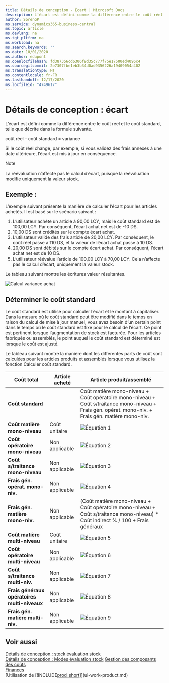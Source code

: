 ```yaml
---
title: Détails de conception - Ecart | Microsoft Docs
description: L’écart est défini comme la différence entre le coût réel et le coût standard, telle que décrite dans la formule suivante.
author: SorenGP
ms.service: dynamics365-business-central
ms.topic: article
ms.devlang: na
ms.tgt_pltfrm: na
ms.workload: na
ms.search.keywords: ''
ms.date: 10/01/2020
ms.author: edupont
ms.openlocfilehash: fd387356cd6306f9d35c777f75e17500ed4096c4
ms.sourcegitcommit: 2e7307fbe1eb3b34d0ad9356226a19409054a402
ms.translationtype: HT
ms.contentlocale: fr-FR
ms.lasthandoff: 12/17/2020
ms.locfileid: "4749617"
---
```

# <a name="design-details-variance"></a>Détails de conception : écart
L’écart est défini comme la différence entre le coût réel et le coût standard, telle que décrite dans la formule suivante.  

 coût réel – coût standard = variance  

 Si le coût réel change, par exemple, si vous validez des frais annexes à une date ultérieure, l’écart est mis à jour en conséquence.  

> [!NOTE]  
>  La réévaluation n’affecte pas le calcul d’écart, puisque la réévaluation modifie uniquement la valeur stock.  

## <a name="example"></a>Exemple :  
 L’exemple suivant présente la manière de calculer l’écart pour les articles achetés. Il est basé sur le scénario suivant :  

1.  L’utilisateur achète un article à 90,00 LCY, mais le coût standard est de 100,00 LCY. Par conséquent, l’écart achat net est de -10 DS.  
2.  10,00 DS sont crédités sur le compte écart achat.  
3.  L’utilisateur valide des frais article de 20,00 LCY. Par conséquent, le coût réel passe à 110 DS, et la valeur de l’écart achat passe à 10 DS.  
4.  20,00 DS sont débités sur le compte écart achat. Par conséquent, l’écart achat net est de 10 DS.  
5.  L’utilisateur réévalue l’article de 100,00 LCY à 70,00 LCY. Cela n’affecte pas le calcul d’écart, uniquement la valeur stock.  

 Le tableau suivant montre les écritures valeur résultantes.  

 ![Calcul variance achat](media/design_details_inventory_costing_11_purchase_variance.png "Calcul variance achat")  

## <a name="determining-the-standard-cost"></a>Déterminer le coût standard  
 Le coût standard est utilisé pour calculer l’écart et le montant à capitaliser. Dans la mesure où le coût standard peut être modifié dans le temps en raison du calcul de mise à jour manuel, vous avez besoin d’un certain point dans le temps où le coût standard est fixe pour le calcul de l’écart. Ce point est pertinent lorsque l’augmentation de stock est facturée. Pour les articles fabriqués ou assemblés, le point auquel le coût standard est déterminé est lorsque le coût est ajusté.  

 Le tableau suivant montre la manière dont les différentes parts de coût sont calculées pour les articles produits et assemblés lorsque vous utilisez la fonction Calculer coût standard.  

|Coût total|Article acheté|Article produit/assemblé|  
|----------------|--------------------|------------------------------|  
|**Coût standard**||Coût matière mono-niveau + Coût opératoire mono-niveau + Coût s/traitance mono-niveau + Frais gén. opérat. mono-niv. + Frais gén. matière mono-niv.|  
|**Coût matière mono-niveau**|Coût unitaire|![Équation 1](media/design_details_inventory_costing_11_equation_1.png "Équation 1")|  
|**Coût opératoire mono-niveau**|Non applicable|![Équation 2](media/design_details_inventory_costing_11_equation_2.png "Équation 2")|  
|**Coût s/traitance mono-niveau**|Non applicable|![Équation 3](media/design_details_inventory_costing_11_equation_3.png "Équation 3")|  
|**Frais gén. opérat. mono-niv.**|Non applicable|![Équation 4](media/design_details_inventory_costing_11_equation_4.png "Équation 4")|  
|**Frais gén. matière mono-niv.**|Non applicable|(Coût matière mono-niveau + Coût opératoire mono-niveau + Coût s/traitance mono-niveau) * Coût indirect % / 100 + Frais généraux|  
|**Coût matière multi-niveau**|Coût unitaire|![Équation 5](media/design_details_inventory_costing_11_equation_5.png "Équation 5")|  
|**Coût opératoire multi-niveau**|Non applicable|![Équation 6](media/design_details_inventory_costing_11_equation_6.png "Équation 6")|  
|**Coût s/traitance multi-niv.**|Non applicable|![Équation 7](media/design_details_inventory_costing_11_equation_7.png "Équation 7")|  
|**Frais généraux opératoires multi-niveaux**|Non applicable|![Équation 8](media/design_details_inventory_costing_11_equation_8.png "Équation 8")|  
|**Frais gén. matière multi-niv.**|Non applicable|![Équation 9](media/design_details_inventory_costing_11_equation_9.png "Équation 9")|  

## <a name="see-also"></a>Voir aussi  
 [Détails de conception : stock évaluation stock](design-details-inventory-costing.md)   
 [Détails de conception : Modes évaluation stock](design-details-costing-methods.md) [Gestion des composants des coûts](finance-manage-inventory-costs.md)  
 [Finances](finance.md)  
 [Utilisation de [!INCLUDE[prod_short](includes/prod_short.md)]](ui-work-product.md)

